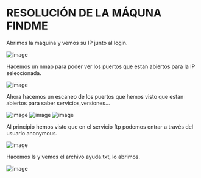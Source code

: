 # RESOLUCIÓN DE LA MÁQUNA FINDME

Abrimos la máquina y vemos su IP junto al login.

![image](https://github.com/user-attachments/assets/da942aca-30ef-48ac-b62f-9ded339559d0)

Hacemos un nmap para poder ver los puertos que estan abiertos para la IP seleccionada.

![image](https://github.com/user-attachments/assets/e6b64dc1-8cfa-4ae1-8547-f014b862a9b3)

Ahora hacemos un escaneo de los puertos que hemos visto que estan abiertos para saber servicios,versiones...

![image](https://github.com/user-attachments/assets/e9439e81-d609-43ea-84bf-127586146f70)
![image](https://github.com/user-attachments/assets/e2692eae-2442-485a-bb8c-145c5c867a95)
![image](https://github.com/user-attachments/assets/ee8e7b5f-1944-4f9f-88a4-caa61b4ebcaf)

Al principio hemos visto que en el servicio ftp podemos entrar a través del usuario anonymous.

![image](https://github.com/user-attachments/assets/5c63fdc8-d55f-4b5f-926f-54e79a160359)

Hacemos ls y vemos el archivo ayuda.txt, lo abrimos.

![image](https://github.com/user-attachments/assets/b8987773-c350-4bf4-8ac7-71f98768b9b1)



